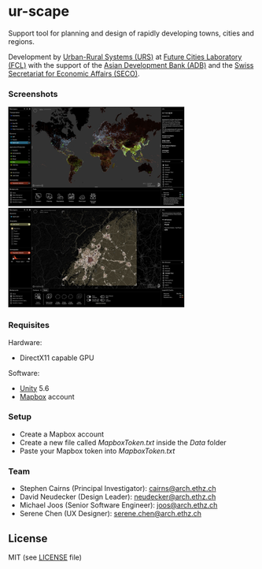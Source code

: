 # ur-scape

Support tool for planning and design of rapidly developing towns, cities and regions.

Development by [Urban-Rural Systems (URS)](urs.fcl.sg) at [Future Cities Laboratory (FCL)](fcl.ethz.ch) with the support of the [Asian Development Bank (ADB)](www.adb.org) and the [Swiss Secretariat for Economic Affairs (SECO)](http://www.seco.admin.ch).



### Screenshots
<a  href="Screenshots/1.jpg">
<img src="Screenshots/1.jpg" height="200" alt="" border="1"/></a>
<a  href="Screenshots/2.jpg">
<img src="Screenshots/2.jpg" height="200" alt="" border="1"/></a>

### Requisites

Hardware:

* DirectX11 capable GPU

Software:

* [Unity](www.unity3d.com) 5.6
* [Mapbox](www.mapbox.com) account

### Setup

 * Create a Mapbox account
 * Create a new file called *MapboxToken.txt* inside the *Data* folder
 * Paste your Mapbox token into *MapboxToken.txt*

### Team

* Stephen Cairns (Principal Investigator): cairns@arch.ethz.ch
* David Neudecker (Design Leader): neudecker@arch.ethz.ch
* Michael Joos (Senior Software Engineer): joos@arch.ethz.ch
* Serene Chen (UX Designer): serene.chen@arch.ethz.ch

## License

MIT (see [LICENSE](./LICENSE) file)
